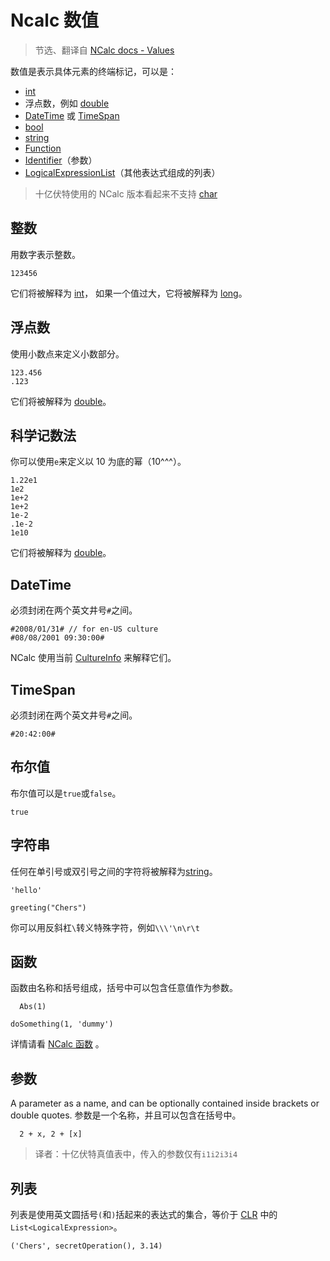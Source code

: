 # Ncalc 数值

> 节选、翻译自 [NCalc docs - Values](https://ncalc.github.io/ncalc/articles/values.html)

数值是表示具体元素的终端标记，可以是：

- [int](https://learn.microsoft.com/dotnet/api/system.int32)
- 浮点数，例如 [double](https://learn.microsoft.com/dotnet/api/system.double)
- [DateTime](https://learn.microsoft.com/dotnet/api/system.datetime) 或 [TimeSpan](https://learn.microsoft.com/dotnet/api/system.timespan)
- [bool](https://learn.microsoft.com/dotnet/api/system.boolean)
- [string](https://learn.microsoft.com/dotnet/api/system.string)
- [Function](https://ncalc.github.io/ncalc/api/NCalc.Domain.Function.html)
- [Identifier](https://ncalc.github.io/ncalc/api/NCalc.Domain.Identifier.html)（参数）
- [LogicalExpressionList](https://ncalc.github.io/ncalc/api/NCalc.Domain.LogicalExpressionList.html)（其他表达式组成的列表）

> 十亿伏特使用的 NCalc 版本看起来不支持 [char](https://learn.microsoft.com/dotnet/api/system.char)

## 整数

用数字表示整数。

```
123456
```

它们将被解释为 [int](https://learn.microsoft.com/dotnet/api/system.int32)， 如果一个值过大，它将被解释为 [long](https://learn.microsoft.com/dotnet/api/system.int64)。

## 浮点数

使用小数点来定义小数部分。

```
123.456
.123
```

它们将被解释为 [double](https://learn.microsoft.com/dotnet/api/system.double)。

## 科学记数法

你可以使用`e`来定义以 10 为底的幂（10^\^^）。

```
1.22e1
1e2
1e+2
1e+2
1e-2
.1e-2
1e10
```

它们将被解释为 [double](https://learn.microsoft.com/dotnet/api/system.double)。

## DateTime

必须封闭在两个英文井号`#`之间。

```
#2008/01/31# // for en-US culture
#08/08/2001 09:30:00# 
```

NCalc 使用当前 [CultureInfo](https://learn.microsoft.com/dotnet/api/system.globalization.cultureinfo) 来解释它们。

## TimeSpan

必须封闭在两个英文井号`#`之间。

```
#20:42:00#
```

## 布尔值

布尔值可以是`true`或`false`。

```
true
```

## 字符串

任何在单引号或双引号之间的字符将被解释为[string](https://learn.microsoft.com/dotnet/api/system.string)。

```
'hello'
```

```
greeting("Chers")
```

你可以用反斜杠`\`转义特殊字符，例如`\\`&#8203;`\'`&#8203;`\n`&#8203;`\r`&#8203;`\t`

## 函数

函数由名称和括号组成，括号中可以包含任意值作为参数。

```
  Abs(1)
```

```
doSomething(1, 'dummy')
```

详情请看 [NCalc 函数](functions) 。

## 参数

A parameter as a name, and can be optionally contained inside brackets or double quotes.
参数是一个名称，并且可以包含在括号中。

```
  2 + x, 2 + [x]
```

> 译者：十亿伏特真值表中，传入的参数仅有`i1`&#8203;`i2`&#8203;`i3`&#8203;`i4`

## 列表

列表是使用英文圆括号`(`和`)`括起来的表达式的集合，等价于 [CLR](https://learn.microsoft.com/dotnet/standard/clr) 中的 `List<LogicalExpression>`。

```
('Chers', secretOperation(), 3.14)
```